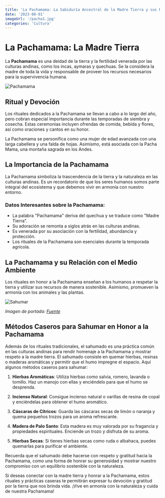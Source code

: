 ```yaml
---
title: 'La Pachamama: La Sabiduría Ancestral de la Madre Tierra y sus Rituales Sagrados'
date: '2023-08-01'
imageUrl: '/pacha1.jpg'
categories: 'Cultura'
---
```


# La Pachamama: La Madre Tierra

La **Pachamama** es una deidad de la tierra y la fertilidad venerada por las culturas andinas, como los incas, aymaras y quechuas. Se la considera la madre de toda la vida y responsable de proveer los recursos necesarios para la supervivencia humana.

![Pachamama](/pacha2.png)

## Ritual y Devoción

Los rituales dedicados a la Pachamama se llevan a cabo a lo largo del año, pero cobran especial importancia durante las temporadas de siembra y cosecha. Estas ceremonias incluyen ofrendas de comida, bebida y flores, así como oraciones y cantos en su honor.

La Pachamama se personifica como una mujer de edad avanzada con una larga cabellera y una falda de hojas. Asimismo, está asociada con la Pacha Mama, una montaña sagrada en los Andes.

## La Importancia de la Pachamama

La Pachamama simboliza la trascendencia de la tierra y la naturaleza en las culturas andinas. Es un recordatorio de que los seres humanos somos parte integral del ecosistema y que debemos vivir en armonía con nuestro entorno.

### Datos Interesantes sobre la Pachamama:

- La palabra "Pachamama" deriva del quechua y se traduce como "Madre Tierra".
- Su adoración se remonta a siglos atrás en las culturas andinas.
- Es venerada por su asociación con la fertilidad, abundancia y protección.
- Los rituales de la Pachamama son esenciales durante la temporada agrícola.

## La Pachamama y su Relación con el Medio Ambiente

Los rituales en honor a la Pachamama enseñan a los humanos a respetar la tierra y utilizar sus recursos de manera sostenible. Asimismo, promueven la armonía con los animales y las plantas.

![Sahumar](/clarinpacha.jpg)

*Imagen de portada: [Fuente](https://www.clarin.com/viajes/pachamama-celebra-dia_0_ryOAQj2EX.html)*

## Métodos Caseros para Sahumar en Honor a la Pachamama

Además de los rituales tradicionales, el sahumado es una práctica común en las culturas andinas para rendir homenaje a la Pachamama y mostrar respeto a la madre tierra. El sahumado consiste en quemar hierbas, resinas o maderas aromáticas y permitir que el humo impregne el espacio. Aquí algunos métodos caseros para sahumar:

1. **Hierbas Aromáticas**: Utiliza hierbas como salvia, romero, lavanda o tomillo. Haz un manojo con ellas y enciéndelo para que el humo se desprenda.

2. **Incienso Natural**: Consigue incienso natural o varillas de resina de copal y enciéndelas para obtener el humo aromático.

3. **Cáscaras de Cítricos**: Guarda las cáscaras secas de limón o naranja y quema pequeños trozos para un aroma refrescante.

4. **Madera de Palo Santo**: Esta madera es muy valorada por su fragancia y propiedades espirituales. Enciende un trozo y disfruta de su aroma.

5. **Hierbas Secas**: Si tienes hierbas secas como ruda o albahaca, puedes quemarlas para purificar el ambiente.

Recuerda que el sahumado debe hacerse con respeto y gratitud hacia la Pachamama, como una forma de honrar su generosidad y mostrar nuestro compromiso con un equilibrio sostenible con la naturaleza.

Si deseas conectar con la madre tierra y honrar a la Pachamama, estos rituales y prácticas caseras te permitirán expresar tu devoción y gratitud por la tierra que nos brinda vida. ¡Vive en armonía con la naturaleza y cuida de nuestra Pachamama!
